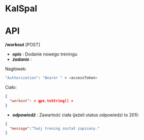 # KalSpal
# API
 **/workout** [POST]

  - ***opis*** :  Dodanie nowego treningu
  - ***żadanie*** : 

Nagłówek:
```sh
"Authorization": "Bearer " + <accessToken>
```
  Ciało:
```json
{
  "workout": < gpx.toString() >
}
```


  - ***odpowiedź*** : 
  Zawartość ciała (jeżeli status odpowiedzi to 201):
```json
{
  "message":"Twój trening został zapisany."
}
```